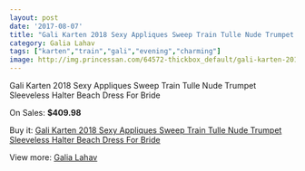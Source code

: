 ```yaml
---
layout: post
date: '2017-08-07'
title: "Gali Karten 2018 Sexy Appliques Sweep Train Tulle Nude Trumpet Sleeveless Halter Beach Dress For Bride"
category: Galia Lahav
tags: ["karten","train","gali","evening","charming"]
image: http://img.princessan.com/64572-thickbox_default/gali-karten-2018-sexy-appliques-sweep-train-tulle-nude-trumpet-sleeveless-halter-beach-dress-for-bride.jpg
---
```

Gali Karten 2018 Sexy Appliques Sweep Train Tulle Nude Trumpet Sleeveless Halter Beach Dress For Bride

On Sales: **$409.98**
<a href="https://www.princessan.com/en/galia-lahav/28695-gali-karten-2018-sexy-appliques-sweep-train-tulle-nude-trumpet-sleeveless-halter-beach-dress-for-bride.html"><amp-img layout="responsive" width="600" height="600" src="//img.princessan.com/64572-thickbox_default/gali-karten-2018-sexy-appliques-sweep-train-tulle-nude-trumpet-sleeveless-halter-beach-dress-for-bride.jpg" alt="Gali Karten 2018 Sexy Appliques Sweep Train Tulle Nude Trumpet Sleeveless Halter Beach Dress For Bride 0" /></a>
<a href="https://www.princessan.com/en/galia-lahav/28695-gali-karten-2018-sexy-appliques-sweep-train-tulle-nude-trumpet-sleeveless-halter-beach-dress-for-bride.html"><amp-img layout="responsive" width="600" height="600" src="//img.princessan.com/64576-thickbox_default/gali-karten-2018-sexy-appliques-sweep-train-tulle-nude-trumpet-sleeveless-halter-beach-dress-for-bride.jpg" alt="Gali Karten 2018 Sexy Appliques Sweep Train Tulle Nude Trumpet Sleeveless Halter Beach Dress For Bride 1" /></a>
<a href="https://www.princessan.com/en/galia-lahav/28695-gali-karten-2018-sexy-appliques-sweep-train-tulle-nude-trumpet-sleeveless-halter-beach-dress-for-bride.html"><amp-img layout="responsive" width="600" height="600" src="//img.princessan.com/64575-thickbox_default/gali-karten-2018-sexy-appliques-sweep-train-tulle-nude-trumpet-sleeveless-halter-beach-dress-for-bride.jpg" alt="Gali Karten 2018 Sexy Appliques Sweep Train Tulle Nude Trumpet Sleeveless Halter Beach Dress For Bride 2" /></a>
<a href="https://www.princessan.com/en/galia-lahav/28695-gali-karten-2018-sexy-appliques-sweep-train-tulle-nude-trumpet-sleeveless-halter-beach-dress-for-bride.html"><amp-img layout="responsive" width="600" height="600" src="//img.princessan.com/64574-thickbox_default/gali-karten-2018-sexy-appliques-sweep-train-tulle-nude-trumpet-sleeveless-halter-beach-dress-for-bride.jpg" alt="Gali Karten 2018 Sexy Appliques Sweep Train Tulle Nude Trumpet Sleeveless Halter Beach Dress For Bride 3" /></a>
<a href="https://www.princessan.com/en/galia-lahav/28695-gali-karten-2018-sexy-appliques-sweep-train-tulle-nude-trumpet-sleeveless-halter-beach-dress-for-bride.html"><amp-img layout="responsive" width="600" height="600" src="//img.princessan.com/64573-thickbox_default/gali-karten-2018-sexy-appliques-sweep-train-tulle-nude-trumpet-sleeveless-halter-beach-dress-for-bride.jpg" alt="Gali Karten 2018 Sexy Appliques Sweep Train Tulle Nude Trumpet Sleeveless Halter Beach Dress For Bride 4" /></a>

Buy it: [Gali Karten 2018 Sexy Appliques Sweep Train Tulle Nude Trumpet Sleeveless Halter Beach Dress For Bride](https://www.princessan.com/en/galia-lahav/28695-gali-karten-2018-sexy-appliques-sweep-train-tulle-nude-trumpet-sleeveless-halter-beach-dress-for-bride.html "Gali Karten 2018 Sexy Appliques Sweep Train Tulle Nude Trumpet Sleeveless Halter Beach Dress For Bride")

View more: [Galia Lahav](https://www.princessan.com/en/261-galia-lahav "Galia Lahav")